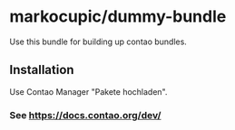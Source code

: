 # markocupic/dummy-bundle
Use this bundle for building up contao bundles.

## Installation 
Use Contao Manager "Pakete hochladen".

### See https://docs.contao.org/dev/

